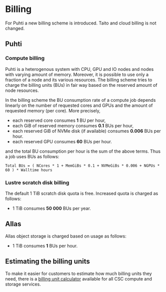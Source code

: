 # Billing

For Puhti a new billing scheme is introduced. Taito and cloud billing is not changed.

## Puhti 

### Compute billing

Puhti is a heterogenous system with CPU, GPU and IO nodes and nodes with varying amount of memory. Moreover, it is possible to use only a fraction of a node and its various resources. The billing scheme tries to charge the billing units (BUs) in fair way based on the reserved amount of node resources.

In the billing scheme the BU consumption rate of a compute job depends linearly on the number of requested cores and GPUs and the amount of requested memory (per core). More precisely,

 * each reserved core consumes **1** BU per hour,
 * each GiB of reserved memory consumes **0.1** BUs per hour,
 * each reserved GiB of NVMe disk (if available) consumes **0.006** BUs per hour.
 * each reserved GPU consumes **60** BUs per hour.

and the total BU consumption per hour is the sum of the above terms. Thus a job uses BUs as follows:

` Total BUs = ( NCores * 1 + MemGiBs * 0.1 + NVMeGiBs * 0.006 + NGPUs * 60 ) * Walltime hours `

### Lustre scratch disk billing

The default 1 TiB scratch disk quota is free. Increased quota is charged as follows:

   * 1 TiB consumes **50 000** BUs per year.

## Allas 

Allas object storage is charged based on usage as follows:

* 1 TiB consumes **1** BUs per hour.

## Estimating the billing units

To make it easier for customers to estimate how much billing units
they need, there is a [billing unit
calculator](https://research.csc.fi/billing-and-monitoring) available for all CSC compute and storage services.
